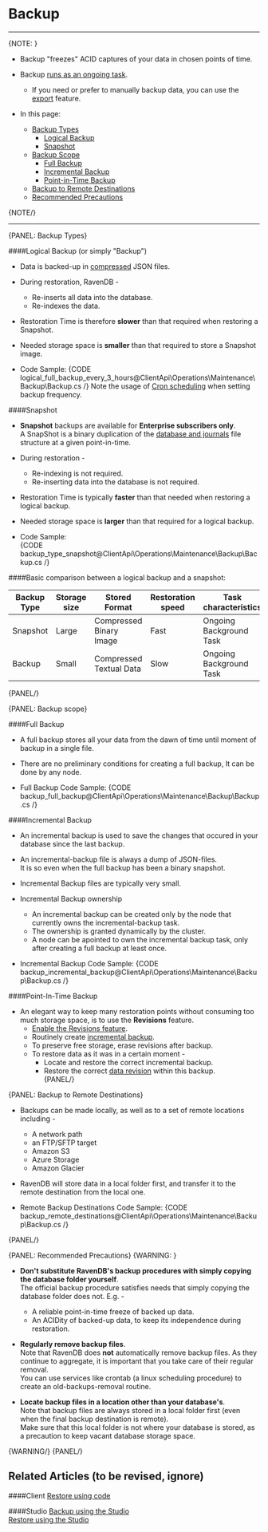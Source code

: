 ﻿# Backup
---

{NOTE: }

* Backup "freezes" ACID captures of your data in chosen points of time.  

* Backup [runs as an ongoing task](../../../../client-api/operations/maintenance/backup/overview#backup--restore-overview).  
   * If you need or prefer to manually backup data, you can use the [export](../../../../client-api/smuggler/what-is-smuggler#export) feature.  

* In this page:  
  * [Backup Types](../../../../client-api/operations/maintenance/backup/backup#backup-types)  
      * [Logical Backup](../../../../client-api/operations/maintenance/backup/backup#logical-backup-or-simply-backup)  
      * [Snapshot](../../../../client-api/operations/maintenance/backup/backup#snapshot)  
  * [Backup Scope](../../../../client-api/operations/maintenance/backup/backup#backup-scope)  
      * [Full Backup](../../../../client-api/operations/maintenance/backup/backup#full-backup)  
      * [Incremental Backup](../../../../client-api/operations/maintenance/backup/backup#incremental-backup)  
      * [Point-in-Time Backup](../../../../client-api/operations/maintenance/backup/backup#point-in-time-backup)  
  * [Backup to Remote Destinations](../../../../client-api/operations/maintenance/backup/backup#backup-to-remote-destinations)  
  * [Recommended Precautions](../../../../client-api/operations/maintenance/backup/backup#recommended-precautions)  

{NOTE/}

---

{PANEL: Backup Types}

####Logical Backup (or simply "Backup")

* Data is backed-up in [compressed](../../../../client-api/operations/maintenance/backup/overview#compression) JSON files.  

* During restoration, RavenDB -  
   * Re-inserts all data into the database.  
   * Re-indexes the data.  

* Restoration Time is therefore **slower** than that required when restoring a Snapshot.  

* Needed storage space is **smaller** than that required to store a Snapshot image.  

* Code Sample:
  {CODE logical_full_backup_every_3_hours@ClientApi\Operations\Maintenance\Backup\Backup.cs /}
  Note the usage of [Cron scheduling](https://en.wikipedia.org/wiki/Cron) when setting backup frequency.  

####Snapshot

* **Snapshot** backups are available for **Enterprise subscribers only**.  
    A SnapShot is a binary duplication of the [database and journals](../../../../server/storage/directory-structure#storage--directory-structure) file structure at a given point-in-time.  

* During restoration -
   * Re-indexing is not required.  
   * Re-inserting data into the database is not required.  

* Restoration Time is typically **faster** than that needed when restoring a logical backup.  

* Needed storage space is **larger** than that required for a logical backup.  

* Code Sample:  
  {CODE backup_type_snapshot@ClientApi\Operations\Maintenance\Backup\Backup.cs /}

####Basic comparison between a logical backup and a snapshot:

  | Backup Type | Storage size | Stored Format | Restoration speed | Task characteristics |
  | ------ | ------ | ------ | ------ | ------ |
  | Snapshot | Large  | Compressed Binary Image | Fast | Ongoing Background Task |
  | Backup | Small | Compressed Textual Data | Slow | Ongoing Background Task |

{PANEL/}

{PANEL: Backup scope}

####Full Backup

* A full backup stores all your data from the dawn of time until moment of backup in a single file.  

* There are no preliminary conditions for creating a full backup, It can be done by any node.  

* Full Backup Code Sample:
  {CODE backup_full_backup@ClientApi\Operations\Maintenance\Backup\Backup.cs /}


####Incremental Backup

* An incremental backup is used to save the changes that occured in your database since the last backup.  

* An incremental-backup file is always a dump of JSON-files.  
  It is so even when the full backup has been a binary snapshot.  

* Incremental Backup files are typically very small.  

* Incremental Backup ownership
   * An incremental backup can be created only by the node that currently owns the incremental-backup task.  
   * The ownership is granted dynamically by the cluster.  
   * A node can be apointed to own the incremental backup task, only after creating a full backup at least once.  

* Incremental Backup Code Sample:
  {CODE backup_incremental_backup@ClientApi\Operations\Maintenance\Backup\Backup.cs /}


####Point-In-Time Backup  

* An elegant way to keep many restoration points without consuming too much storage space, is to use the **Revisions** feature.  
  * [Enable the Revisions feature](../../../../server/extensions/revisions#configuration).  
  * Routinely create [incremental backup](../../../../client-api/operations/maintenance/backup/backup#incremental-backup).  
  * To preserve free storage, erase revisions after backup.  
  * To restore data as it was in a certain moment -  
     - Locate and restore the correct incremental backup.  
     - Restore the correct [data revision](../../../../client-api/session/revisions/loading#revisions--loading-revisions) within this backup.  
{PANEL/}

{PANEL: Backup to Remote Destinations}

* Backups can be made locally, as well as to a set of remote locations including -  
   * A network path
   * an FTP/SFTP target
   * Amazon S3 
   * Azure Storage 
   * Amazon Glacier 

* RavenDB will store data in a local folder first, and transfer it to the remote destination from the local one.  

* Remote Backup Destinations Code Sample:
  {CODE backup_remote_destinations@ClientApi\Operations\Maintenance\Backup\Backup.cs /}

{PANEL/}

{PANEL: Recommended Precautions}
{WARNING: }

* **Don't substitute RavenDB's backup procedures with simply copying the database folder yourself**.  
  The official backup procedure satisfies needs that simply copying the database folder does not. E.g. -  
   * A reliable point-in-time freeze of backed up data.  
   * An ACIDity of backed-up data, to keep its independence during restoration.  
     
* **Regularly remove backup files**.  
  Note that RavenDB does **not** automatically remove backup files. As they continue to aggregate, it is important that you take care of their regular removal.  
  You can use services like crontab (a linux scheduling procedure) to create an old-backups-removal routine.  

* **Locate backup files in a location other than your database's**.  
  Note that backup files are always stored in a local folder first (even when the final backup destination is remote).  
  Make sure that this local folder is not where your database is stored, as a precaution to keep vacant database storage space.  
     
{WARNING/}
{PANEL/}

## Related Articles (to be revised, ignore)

####Client
[Restore using code](../../../../client-api/operations/maintenance/backup/restore)  

####Studio
[Backup using the Studio](../../../../studio/database/tasks/ongoing-tasks/backup-task)  
[Restore using the Studio](../../../../studio/server/databases/create-new-database/from-backup)  
